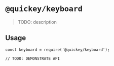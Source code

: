 # `@quickey/keyboard`

> TODO: description

## Usage

```
const keyboard = require('@quickey/keyboard');

// TODO: DEMONSTRATE API
```
